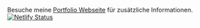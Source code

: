 Besuche meine [Portfolio Webseite](https://mahd.netlify.app/) für zusätzliche Informationen.
[![Netlify Status](https://api.netlify.com/api/v1/badges/11edcd1f-b2f1-4d44-b54f-52746bb87f5a/deploy-status)](https://app.netlify.com/sites/mahd/deploys)